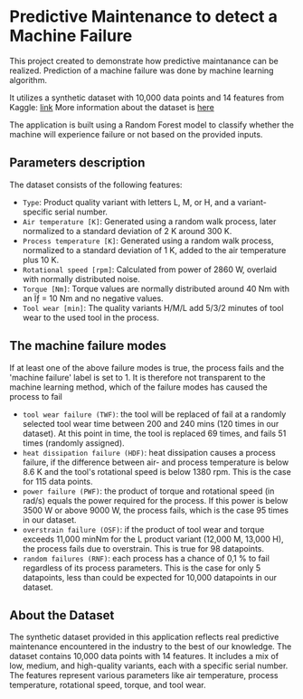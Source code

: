 # Predictive Maintenance to detect a Machine Failure

This project created to demonstrate how  predictive maintanance can be realized.
Prediction of a machine failure was done by machine learning algorithm. 

It utilizes a synthetic dataset with 10,000 data points and 14 features from Kaggle: [link](https://www.kaggle.com/datasets/shivamb/machine-predictive-maintenance-classification) 
More information about the dataset is [here](https://archive.ics.uci.edu/dataset/601/ai4i+2020+predictive+maintenance+dataset)

The application is built using a Random Forest model to classify whether the machine will experience failure or not based on the provided inputs.


## Parameters description

The dataset consists of the following features:
- `Type`: Product quality variant with letters L, M, or H, and a variant-specific serial number.
- `Air temperature [K]`: Generated using a random walk process, later normalized to a standard deviation of 2 K around 300 K.
- `Process temperature [K]`: Generated using a random walk process, normalized to a standard deviation of 1 K, added to the air temperature plus 10 K.
- `Rotational speed [rpm]`: Calculated from power of 2860 W, overlaid with normally distributed noise.
- `Torque [Nm]`: Torque values are normally distributed around 40 Nm with an Ïƒ = 10 Nm and no negative values.
- `Tool wear [min]`: The quality variants H/M/L add 5/3/2 minutes of tool wear to the used tool in the process.

## The machine failure modes

If at least one of the above failure modes is true, the process fails and the 'machine failure' label is set to 1. It is therefore not transparent to the machine learning method, which of the failure modes has caused the process to fail 

- `tool wear failure (TWF)`: the tool will be replaced of fail at a randomly selected tool wear time between 200 and 240 mins (120 times in our dataset). At this point in time, the tool is replaced 69 times, and fails 51 times (randomly assigned).
- `heat dissipation failure (HDF)`: heat dissipation causes a process failure, if the difference between air- and process temperature is below 8.6 K and the tool's rotational speed is below 1380 rpm. This is the case for 115 data points.
- `power failure (PWF)`: the product of torque and rotational speed (in rad/s) equals the power required for the process. If this power is below 3500 W or above 9000 W, the process fails, which is the case 95 times in our dataset.
- `overstrain failure (OSF)`: if the product of tool wear and torque exceeds 11,000 minNm for the L product variant (12,000 M, 13,000 H), the process fails due to overstrain. This is true for 98 datapoints.
- `random failures (RNF)`: each process has a chance of 0,1 % to fail regardless of its process parameters. This is the case for only 5 datapoints, less than could be expected for 10,000 datapoints in our dataset.


## About the Dataset

The synthetic dataset provided in this application reflects real predictive maintenance encountered in the industry to the best of our knowledge. The dataset contains 10,000 data points with 14 features. It includes a mix of low, medium, and high-quality variants, each with a specific serial number. The features represent various parameters like air temperature, process temperature, rotational speed, torque, and tool wear.
